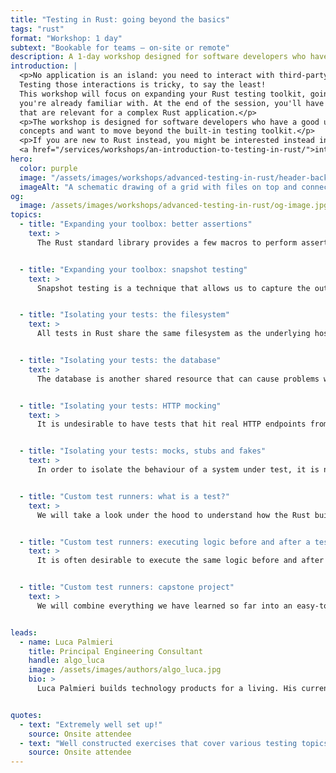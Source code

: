 ```yaml
---
title: "Testing in Rust: going beyond the basics"
tags: "rust"
format: "Workshop: 1 day"
subtext: "Bookable for teams – on-site or remote"
description: A 1-day workshop designed for software developers who have a good understanding of Rust's basic concepts and want to move beyond the built-in testing toolkit.
introduction: |
  <p>No application is an island: you need to interact with third-party APIs, databases and who knows what else. 
  Testing those interactions is tricky, to say the least! 
  This workshop will focus on expanding your Rust testing toolkit, going beyond the basic techniques 
  you're already familiar with. At the end of the session, you'll have a strategy to test most of the scenarios 
  that are relevant for a complex Rust application.</p>
  <p>The workshop is designed for software developers who have a good understanding of Rust's basic
  concepts and want to move beyond the built-in testing toolkit.</p>
  <p>If you are new to Rust instead, you might be interested instead in our 
  <a href="/services/workshops/an-introduction-to-testing-in-rust/">introductory testing workshop</a>.</p>
hero:
  color: purple
  image: "/assets/images/workshops/advanced-testing-in-rust/header-background.jpg"
  imageAlt: "A schematic drawing of a grid with files on top and connecting lines between the files."
og:
  image: /assets/images/workshops/advanced-testing-in-rust/og-image.jpg
topics:
  - title: "Expanding your toolbox: better assertions"
    text: >
      The Rust standard library provides a few macros to perform assertions in your tests: <code>assert!</code>, <code>assert_eq!</code>, etc. They are good enough to get started, but the error messages they produce will often fail to keep up with the complexity of your assertions: we'll explore different libraries to boost the clarity of your test failures.


  - title: "Expanding your toolbox: snapshot testing"
    text: >
      Snapshot testing is a technique that allows us to capture the output of a system under test and compare it with a previously saved version. It is quite useful when working with complex data that might change frequently, such as HTML or error messages. We will explore how to use the <code>insta</code> crate to implement snapshot testing and manage the snapshots lifecycle.


  - title: "Isolating your tests: the filesystem"
    text: >
      All tests in Rust share the same filesystem as the underlying host, a problematic situation when multiple tests want to interact with the "same" files or touch directories that could affect the behaviour of the system they are being executed from.  We will explore various techniques to manage this scenario, including the  <code>tempfile</code> crate.


  - title: "Isolating your tests: the database"
    text: >
      The database is another shared resource that can cause problems when running tests in parallel. We will explore how to use Docker to run an isolated database instance for each test, and how to use the <code>sqlx</code> crate to manage the database lifecycle.


  - title: "Isolating your tests: HTTP mocking"
    text: >
      It is undesirable to have tests that hit real HTTP endpoints from third-party APIs, for a variety of reasons. We will explore how to use the <code>wiremock</code> crate to shield our tests from the outside world and make assertions on the HTTP requests that are being sent.


  - title: "Isolating your tests: mocks, stubs and fakes"
    text: >
      In order to isolate the behaviour of a system under test, it is not unusual to replace some of its dependencies with "fake" implementations. We will explore the different types of fakes and how to use them in Rust. We will review, in particular, the <code>mockall</code> crate and the testing implications of using generics and dynamic dispatch for polymorphism.


  - title: "Custom test runners: what is a test?"
    text: >
      We will take a look under the hood to understand how the Rust built-in testing framework works. Armed with this knowledge, we will explore the runtime implications of different approaches for test organisation. We will also cover alternative test  runners, such as <code>cargo-nextest</code>.


  - title: "Custom test runners: executing logic before and after a test run"
    text: >
      It is often desirable to execute the same logic before and after each test in our suite. We will explore a variety of techniques to achieve this, from a bespoke <code>#[test_case]</code> procedural macro to a custom test harness (via <code>libtest_mimic</code>).


  - title: "Custom test runners: capstone project"
    text: >
      We will combine everything we have learned so far into an easy-to-use setup that allows you to run black-box tests against a real database and a real HTTP server, without having to orchestrate multiple commands—just <code>cargo test</code> and you are good to go!


leads:
  - name: Luca Palmieri
    title: Principal Engineering Consultant
    handle: algo_luca
    image: /assets/images/authors/algo_luca.jpg
    bio: >
      Luca Palmieri builds technology products for a living. His current focus is on backend development,  software architecture and the Rust programming language. He is the author of "Zero to Production in Rust".


quotes:
  - text: "Extremely well set up!"
    source: Onsite attendee
  - text: "Well constructed exercises that cover various testing topics. Well done."
    source: Onsite attendee
---
```


<!--break-->
